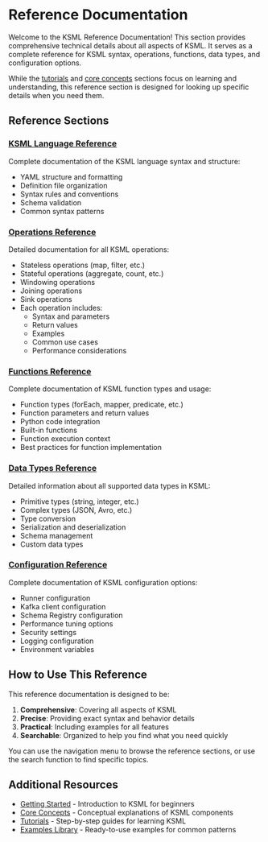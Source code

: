 # Reference Documentation

Welcome to the KSML Reference Documentation! This section provides comprehensive technical details about all aspects of KSML. It serves as a complete reference for KSML syntax, operations, functions, data types, and configuration options.

While the [tutorials](../tutorials/beginner/index.md) and [core concepts](../core-concepts/index.md) sections focus on learning and understanding, this reference section is designed for looking up specific details when you need them.

## Reference Sections

### [KSML Language Reference](language-reference.md)

Complete documentation of the KSML language syntax and structure:

- YAML structure and formatting
- Definition file organization
- Syntax rules and conventions
- Schema validation
- Common syntax patterns

### [Operations Reference](operations-reference.md)

Detailed documentation for all KSML operations:

- Stateless operations (map, filter, etc.)
- Stateful operations (aggregate, count, etc.)
- Windowing operations
- Joining operations
- Sink operations
- Each operation includes:
  - Syntax and parameters
  - Return values
  - Examples
  - Common use cases
  - Performance considerations

### [Functions Reference](functions-reference.md)

Complete documentation of KSML function types and usage:

- Function types (forEach, mapper, predicate, etc.)
- Function parameters and return values
- Python code integration
- Built-in functions
- Function execution context
- Best practices for function implementation

### [Data Types Reference](data-types-reference.md)

Detailed information about all supported data types in KSML:

- Primitive types (string, integer, etc.)
- Complex types (JSON, Avro, etc.)
- Type conversion
- Serialization and deserialization
- Schema management
- Custom data types

### [Configuration Reference](configuration-reference.md)

Complete documentation of KSML configuration options:

- Runner configuration
- Kafka client configuration
- Schema Registry configuration
- Performance tuning options
- Security settings
- Logging configuration
- Environment variables

## How to Use This Reference

This reference documentation is designed to be:

1. **Comprehensive**: Covering all aspects of KSML
2. **Precise**: Providing exact syntax and behavior details
3. **Practical**: Including examples for all features
4. **Searchable**: Organized to help you find what you need quickly

You can use the navigation menu to browse the reference sections, or use the search function to find specific topics.

## Additional Resources

- [Getting Started](../getting-started/introduction.md) - Introduction to KSML for beginners
- [Core Concepts](../core-concepts/index.md) - Conceptual explanations of KSML components
- [Tutorials](../tutorials/beginner/index.md) - Step-by-step guides for learning KSML
- [Examples Library](../resources/examples-library.md) - Ready-to-use examples for common patterns
